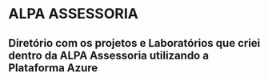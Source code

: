 <h1>ALPA ASSESSORIA</h1> 

<h2>Diretório com os projetos e Laboratórios que criei dentro da ALPA Assessoria utilizando a Plataforma Azure</h2>
